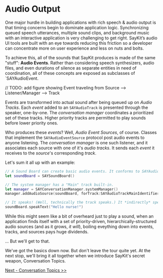 # Audio Output

One major hurdle in building applications with rich speech & audio output is that timing concerns begin to dominate application logic. Synchronizing queued speech utterances, multiple sound clips, and background music with an interactive application is very challenging to get right. SayKit’s audio UI tools are built with an eye towards reducing this friction so a developer can concentrate more on user experience and less on nuts and bolts. 

To achieve this, all of the sounds that SayKit produces is made of the same "stuff": **Audio Events**. Rather than considering speech synthesizers, audio files, and even durations of silence as separate entities in need of coordination, all of these concepts are exposed as subclasses of `SAYAudioEvent.

// TODO: add figure showing Event traveling from Source --> Listener/Manager --> Track


Events are transformed into actual sound after being queued up on *Audio Tracks*. Each *event* added to an `SAYAudioTrack` is presented through the speaker, one-by-one. The *conversation manager* coordinates a prioritized set of these tracks. Higher priority tracks are permitted to play sounds before lower priority ones.

Who produces these *events*? Well, *Audio Event Sources*, of course. Classes that implement the `SAYAudioEventSource` protocol post audio events to anyone listening. The *conversation manager* is one such listener, and it associates each source with one of it's *audio tracks*. It sends each *event* it receives to the *source*'s corresponding *track*.

Let's sum it all up with an example:

````swift
// A Sound Board can create basic audio events. It conforms to SAYAudioEventSource.
let soundBoard = SAYSoundBoard()	

// The system manager has a "Main" track built-in.
let manager = SAYConversationManager.systemManager()
manager.addAudioSource(soundBoard, forTrack:SAYAudioTrackMainIdentifier)	

// It speaks! (Well, technically the track speaks.) It *indirectly* speaks!
soundBoard.speakText("Hello nurse!")	
````

While this might seem like a bit of overheard just to play a sound, when an application finds itself with a set of priority-driven, hierarchically-structured audio sources (and as it grows, *it will*), boiling eveything down into events, tracks, and sources pays huge dividends.

... But we'll get to that.

We've got the basics down now. But don't leave the tour quite yet. At the next stop, we'll bring it all together when we introduce SayKit's secret weapon, Conversation Topics.

[Next - Conversation Topics >>](./05-audio-output.md)
